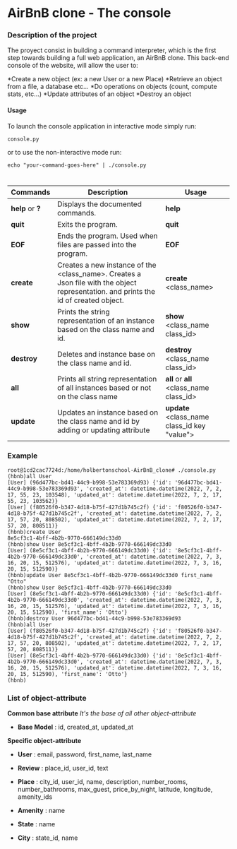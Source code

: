 # AirBnB clone - The console

### Description of the project

The proyect consist in building a command interpreter, which is the first step towards building a full web application, an AirBnB clone.  This back-end console of the website, will allow the user to:

*Create a new object (ex: a new User or a new Place)
*Retrieve an object from a file, a database etc…
*Do operations on objects (count, compute stats, etc…)
*Update attributes of an object
*Destroy an object

#### Usage

To launch the console application in interactive mode simply run:

```console.py ```

or to use the non-interactive mode run:

```echo "your-command-goes-here" | ./console.py ```

#
Commands | Description | Usage
-------- | ----------- |-------- |
**help** or **?**| Displays the documented commands. | **help**
**quit**     | Exits the program. | **quit**
**EOF**      | Ends the program. Used when files are passed into the program. | **EOF**
**create**  | Creates a new instance of the \<class_name\>. Creates a Json file with the object representation. and prints the id of created object. | **create** \<class_name\>
**show**    | Prints the string representation of an instance based on the class name and id. | **show** \<class_name class_id\>
**destroy** | Deletes and instance base on the class name and id. | **destroy** \<class_name class_id\>
**all** | Prints all string representation of all instances based or not on the class name | **all** or **all** \<class_name class_id\>
**update** | Updates an instance based on the class name and id by adding or updating attribute | **update** \<class_name class_id key "value"\>

 
### Example
```
root@1cd2cac7724d:/home/holbertonschool-AirBnB_clone# ./console.py
(hbnb)all User
[User] (96d477bc-bd41-44c9-b998-53e783369d93) {'id': '96d477bc-bd41-44c9-b998-53e783369d93', 'created_at': datetime.datetime(2022, 7, 2, 17, 55, 23, 103548), 'updated_at': datetime.datetime(2022, 7, 2, 17, 55, 23, 103562)}
[User] (f80526f0-b347-4d18-b75f-427d1b745c2f) {'id': 'f80526f0-b347-4d18-b75f-427d1b745c2f', 'created_at': datetime.datetime(2022, 7, 2, 17, 57, 20, 808502), 'updated_at': datetime.datetime(2022, 7, 2, 17, 57, 20, 808511)}
(hbnb)create User
8e5cf3c1-4bff-4b2b-9770-666149dc33d0
(hbnb)show User 8e5cf3c1-4bff-4b2b-9770-666149dc33d0
[User] (8e5cf3c1-4bff-4b2b-9770-666149dc33d0) {'id': '8e5cf3c1-4bff-4b2b-9770-666149dc33d0', 'created_at': datetime.datetime(2022, 7, 3, 16, 20, 15, 512576), 'updated_at': datetime.datetime(2022, 7, 3, 16, 20, 15, 512590)}
(hbnb)update User 8e5cf3c1-4bff-4b2b-9770-666149dc33d0 first_name "Otto"
(hbnb)show User 8e5cf3c1-4bff-4b2b-9770-666149dc33d0
[User] (8e5cf3c1-4bff-4b2b-9770-666149dc33d0) {'id': '8e5cf3c1-4bff-4b2b-9770-666149dc33d0', 'created_at': datetime.datetime(2022, 7, 3, 16, 20, 15, 512576), 'updated_at': datetime.datetime(2022, 7, 3, 16, 20, 15, 512590), 'first_name': 'Otto'}
(hbnb)destroy User 96d477bc-bd41-44c9-b998-53e783369d93
(hbnb)all User
[User] (f80526f0-b347-4d18-b75f-427d1b745c2f) {'id': 'f80526f0-b347-4d18-b75f-427d1b745c2f', 'created_at': datetime.datetime(2022, 7, 2, 17, 57, 20, 808502), 'updated_at': datetime.datetime(2022, 7, 2, 17, 57, 20, 808511)}
[User] (8e5cf3c1-4bff-4b2b-9770-666149dc33d0) {'id': '8e5cf3c1-4bff-4b2b-9770-666149dc33d0', 'created_at': datetime.datetime(2022, 7, 3, 16, 20, 15, 512576), 'updated_at': datetime.datetime(2022, 7, 3, 16, 20, 15, 512590), 'first_name': 'Otto'}
(hbnb)
```
### List of object-attribute

**Common base attribute** *It's the base of all other object-attribute*

* **Base Model** : id, created_at, updated_at

**Specific object-attribute**

* **User** : email, password, first_name, last_name

* **Review** : place_id, user_id, text

* **Place** : city_id, user_id, name, description, number_rooms, number_bathrooms, max_guest, price_by_night, latitude, longitude, amenity_ids

* **Amenity** : name

* **State** : name

* **City** : state_id, name
